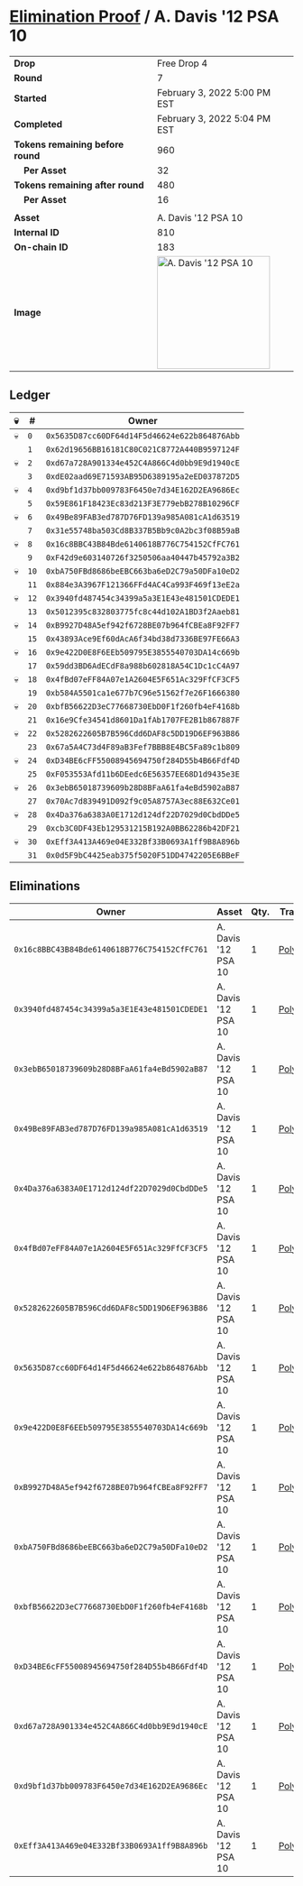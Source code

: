 # [Elimination Proof](./readme.md) / A. Davis &#039;12 PSA 10

|||
|---|---|
| **Drop** | Free Drop 4 |
| **Round** | 7 |
| **Started** | February 3, 2022 5:00 PM EST |
| **Completed** | February 3, 2022 5:04 PM EST |
| **Tokens remaining before round** | 960 |
| **&nbsp;&nbsp;&nbsp;&nbsp;Per Asset** | 32 |
| **Tokens remaining after round** | 480 |
| **&nbsp;&nbsp;&nbsp;&nbsp;Per Asset** | 16 |
| | |
| **Asset** | A. Davis &#039;12 PSA 10 |
| **Internal ID** | 810 |
| **On-chain ID** | 183 |
| **Image** | <img src="https://tcdn.blokpax.com/957181fa-d3fc-4f6d-b32e-f81e0108ae7c/06fe4fae95ae5e160204b10a33fe848177365be8ead4354fb038e0c5b094d6fa.jpg" height="200" alt="A. Davis &#039;12 PSA 10" /> |

## Ledger

| 💀 | # | Owner |
| --- | --- | --- |
| 💀 | `0` | `0x5635D87cc60DF64d14F5d46624e622b864876Abb` |
|  | `1` | `0x62d19656BB16181C80C021C8772A440B9597124F` |
| 💀 | `2` | `0xd67a728A901334e452C4A866C4d0bb9E9d1940cE` |
|  | `3` | `0xdE02aad69E71593AB95D6389195a2eED037872D5` |
| 💀 | `4` | `0xd9bf1d37bb009783F6450e7d34E162D2EA9686Ec` |
|  | `5` | `0x59E861F18423Ec83d213F3E779ebB278B10296CF` |
| 💀 | `6` | `0x49Be89FAB3ed787D76FD139a985A081cA1d63519` |
|  | `7` | `0x31e55748ba503Cd8B337B5Bb9c0A2bc3f08B59aB` |
| 💀 | `8` | `0x16c8BBC43B84Bde6140618B776C754152CfFC761` |
|  | `9` | `0xF42d9e603140726f3250506aa40447b45792a3B2` |
| 💀 | `10` | `0xbA750FBd8686beEBC663ba6eD2C79a50DFa10eD2` |
|  | `11` | `0x884e3A3967F121366FFd4AC4Ca993F469f13eE2a` |
| 💀 | `12` | `0x3940fd487454c34399a5a3E1E43e481501CDEDE1` |
|  | `13` | `0x5012395c832803775fc8c44d102A1BD3f2Aaeb81` |
| 💀 | `14` | `0xB9927D48A5ef942f6728BE07b964fCBEa8F92FF7` |
|  | `15` | `0x43893Ace9Ef60dAcA6f34bd38d7336BE97FE66A3` |
| 💀 | `16` | `0x9e422D0E8F6EEb509795E3855540703DA14c669b` |
|  | `17` | `0x59dd3BD6AdECdF8a988b602818A54C1Dc1cC4A97` |
| 💀 | `18` | `0x4fBd07eFF84A07e1A2604E5F651Ac329FfCF3CF5` |
|  | `19` | `0xb584A5501ca1e677b7C96e51562f7e26F1666380` |
| 💀 | `20` | `0xbfB56622D3eC77668730EbD0F1f260fb4eF4168b` |
|  | `21` | `0x16e9Cfe34541d8601Da1fAb1707FE2B1b867887F` |
| 💀 | `22` | `0x5282622605B7B596Cdd6DAF8c5DD19D6EF963B86` |
|  | `23` | `0x67a5A4C73d4F89aB3Fef7BBB8E4BC5Fa89c1b809` |
| 💀 | `24` | `0xD34BE6cFF55008945694750f284D55b4B66Fdf4D` |
|  | `25` | `0xF053553Afd11b6DEedc6E56357EE68D1d9435e3E` |
| 💀 | `26` | `0x3ebB65018739609b28D8BFaA61fa4eBd5902aB87` |
|  | `27` | `0x70Ac7d839491D092f9c05A8757A3ec88E632Ce01` |
| 💀 | `28` | `0x4Da376a6383A0E1712d124df22D7029d0CbdDDe5` |
|  | `29` | `0xcb3C0DF43Eb129531215B192A0BB62286b42DF21` |
| 💀 | `30` | `0xEff3A413A469e04E332Bf33B0693A1ff9B8A896b` |
|  | `31` | `0x0d5F9bC4425eab375f5020F51DD4742205E6BBeF` |


## Eliminations

| Owner | Asset | Qty. | Transaction |
| --- | --- | --- | --- |
| `0x16c8BBC43B84Bde6140618B776C754152CfFC761` | A. Davis '12 PSA 10 | 1 | [Polygonscan](https://polygonscan.com/tx/0x88b73768868785ab7bc2401a95d40d240f2bec1f2ea1cfa6b337db5cbfff9714) |
| `0x3940fd487454c34399a5a3E1E43e481501CDEDE1` | A. Davis '12 PSA 10 | 1 | [Polygonscan](https://polygonscan.com/tx/0xefa4a37bb5509d98e11f7d099d79708a96a65a33fc9305dd96a97cd2ae5b2b3a) |
| `0x3ebB65018739609b28D8BFaA61fa4eBd5902aB87` | A. Davis '12 PSA 10 | 1 | [Polygonscan](https://polygonscan.com/tx/0xf9b97071d44f86526a39f7395eb7f83ee30dbc63d11d852321a3373ab8c6ee87) |
| `0x49Be89FAB3ed787D76FD139a985A081cA1d63519` | A. Davis '12 PSA 10 | 1 | [Polygonscan](https://polygonscan.com/tx/0x5f74b8b24f9b8f51221d85a14104bfed73b7c9acb953ae8a4962577d6dd88827) |
| `0x4Da376a6383A0E1712d124df22D7029d0CbdDDe5` | A. Davis '12 PSA 10 | 1 | [Polygonscan](https://polygonscan.com/tx/0xd445fb447b94000f5c6f02ec598b696d71371786f5fcdeb9c97fcd83ca0aeae6) |
| `0x4fBd07eFF84A07e1A2604E5F651Ac329FfCF3CF5` | A. Davis '12 PSA 10 | 1 | [Polygonscan](https://polygonscan.com/tx/0xd001fc472a88a831b543f4b4432aba47c8de213a17d383b259cd87dc64c4afdb) |
| `0x5282622605B7B596Cdd6DAF8c5DD19D6EF963B86` | A. Davis '12 PSA 10 | 1 | [Polygonscan](https://polygonscan.com/tx/0x47171d40f3440e6807a78b2abbf302fc7e7429f2fa870856347a4a5f2d1f138d) |
| `0x5635D87cc60DF64d14F5d46624e622b864876Abb` | A. Davis '12 PSA 10 | 1 | [Polygonscan](https://polygonscan.com/tx/0x06c70cf5221cf91f9fe07f785d5d4e023c8b6ca7a8fc64e678d2f716fb795b88) |
| `0x9e422D0E8F6EEb509795E3855540703DA14c669b` | A. Davis '12 PSA 10 | 1 | [Polygonscan](https://polygonscan.com/tx/0x2cfffcac8294a31af17c7d3ba2e98748aef79c2493ab32026aaae23e0057f04d) |
| `0xB9927D48A5ef942f6728BE07b964fCBEa8F92FF7` | A. Davis '12 PSA 10 | 1 | [Polygonscan](https://polygonscan.com/tx/0xd482f871c0eb50778a3cf002b4b5a80156b6b8b2a460a014c8959af8826281d6) |
| `0xbA750FBd8686beEBC663ba6eD2C79a50DFa10eD2` | A. Davis '12 PSA 10 | 1 | [Polygonscan](https://polygonscan.com/tx/0x6cc7342caeadc0ed8263e106b4b02e42e83877859219ec3622089d1c8be05c10) |
| `0xbfB56622D3eC77668730EbD0F1f260fb4eF4168b` | A. Davis '12 PSA 10 | 1 | [Polygonscan](https://polygonscan.com/tx/0x190de8de45b2c8b53c8baa59daee927666486447a76108e5b35e83bada8ea53f) |
| `0xD34BE6cFF55008945694750f284D55b4B66Fdf4D` | A. Davis '12 PSA 10 | 1 | [Polygonscan](https://polygonscan.com/tx/0xb865761223471c07631ae71ef6f2e32158a4228bf9bf0f7d23e2381810fcb221) |
| `0xd67a728A901334e452C4A866C4d0bb9E9d1940cE` | A. Davis '12 PSA 10 | 1 | [Polygonscan](https://polygonscan.com/tx/0xb0567757d4f9599cbe616906ddb63e9922d42267f4b549ebb49779e706e6b89f) |
| `0xd9bf1d37bb009783F6450e7d34E162D2EA9686Ec` | A. Davis '12 PSA 10 | 1 | [Polygonscan](https://polygonscan.com/tx/0x567bafc848562d42432c93d9a5d3b3a08065ea44f83050e3f602cd63c2391c72) |
| `0xEff3A413A469e04E332Bf33B0693A1ff9B8A896b` | A. Davis '12 PSA 10 | 1 | [Polygonscan](https://polygonscan.com/tx/0xbb62c1ce4bb8dc075392cafb430cac37550e71fc7a44c3a9906a2b35453ca31e) |
